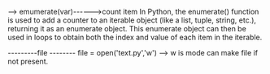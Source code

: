 --> emumerate(var)------>count item
In Python, the enumerate() function is used to add a counter to an iterable object (like a list, tuple, string, etc.), returning it as an enumerate object. This enumerate object can then be used in loops to obtain both the index and value of each item in the iterable.

---------file --------
file = open('text.py','w') --> w is mode can make file if not present.
